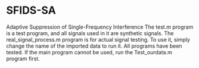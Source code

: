 # SFIDS-SA
Adaptive Suppression of Single-Frequency Interference
The test.m program is a test program, and all signals used in it are synthetic signals.
The real_signal_process.m program is for actual signal testing. To use it, simply change the name of the imported data to run it.
All programs have been tested. If the main program cannot be used, run the Test_ourdata.m program first.
